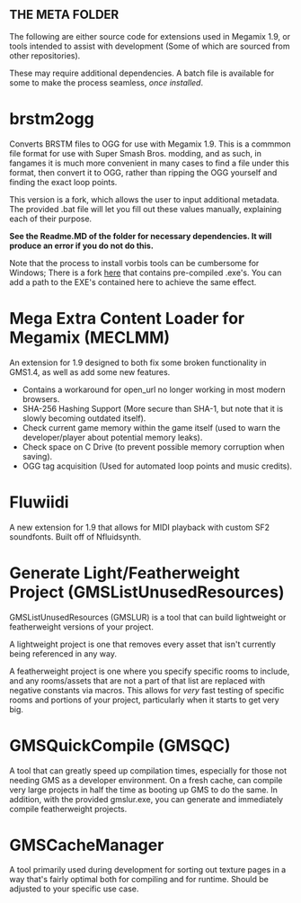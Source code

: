 ## THE META FOLDER
The following are either source code for extensions used in Megamix 1.9, or tools intended to assist with development (Some of which are sourced from other repositories).

These may require additional dependencies. A batch file is available for some to make the process seamless, *once installed*.

# brstm2ogg
Converts BRSTM files to OGG for use with Megamix 1.9. This is a commmon file format for use with Super Smash Bros. modding, and as such, in fangames it is much more convenient in many cases to find a file under this format, then convert it to OGG, rather than ripping the OGG yourself and finding the exact loop points.

This version is a fork, which allows the user to input additional metadata. The provided .bat file will let you fill out these values manually, explaining each of their purpose.

**See the Readme.MD of the folder for necessary dependencies. It will produce an error if you do not do this.**

Note that the process to install vorbis tools can be cumbersome for Windows; There is a fork [here](https://github.com/Chocobo1/vorbis-tools_win32-build/releases) that contains pre-compiled .exe's. You can add a path to the EXE's contained here to achieve the same effect.

# Mega Extra Content Loader for Megamix (MECLMM)
An extension for 1.9 designed to both fix some broken functionality in GMS1.4, as well as add some new features.
- Contains a workaround for open_url no longer working in most modern browsers.
- SHA-256 Hashing Support (More secure than SHA-1, but note that it is slowly becoming outdated itself).
- Check current game memory within the game itself (used to warn the developer/player about potential memory leaks).
- Check space on C Drive (to prevent possible memory corruption when saving).
- OGG tag acquisition (Used for automated loop points and music credits).

# Fluwiidi
A new extension for 1.9 that allows for MIDI playback with custom SF2 soundfonts. Built off of Nfluidsynth.

# Generate Light/Featherweight Project (GMSListUnusedResources)
GMSListUnusedResources (GMSLUR) is a tool that can build lightweight or featherweight versions of your project.

A lightweight project is one that removes every asset that isn't currently being referenced in any way.

A featherweight project is one where you specify specific rooms to include, and any rooms/assets that are not a part of that list are replaced with negative constants via macros. This allows for *very* fast testing of specific rooms and portions of your project, particularly when it starts to get very big.

# GMSQuickCompile (GMSQC)
A tool that can greatly speed up compilation times, especially for those not needing GMS as a developer environment.
On a fresh cache, can compile very large projects in half the time as booting up GMS to do the same.
In addition, with the provided gmslur.exe, you can generate and immediately compile featherweight projects.

# GMSCacheManager
A tool primarily used during development for sorting out texture pages in a way that's fairly optimal both for compiling and for runtime. Should be adjusted to your specific use case.